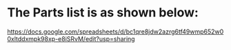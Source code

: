 # The Parts list is as shown below:


https://docs.google.com/spreadsheets/d/bc1qre8jdw2azrg6tf49wmp652w00xltddxmpk98xp-e8iSRvM/edit?usp=sharing
